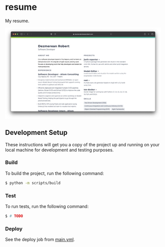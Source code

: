 # resume

My resume.

![Screenshot](/screenshots/screenshot.png)

## Development Setup

These instructions will get you a copy of the project up and running on your local machine for development and testing purposes.

### Build

To build the project, run the following command:

```bash
$ python -m scripts/build
```

### Test

To run tests, run the following command:

```bash
$ # TODO
```

### Deploy

See the deploy job from [main.yml](.github/workflows/main.yml).
